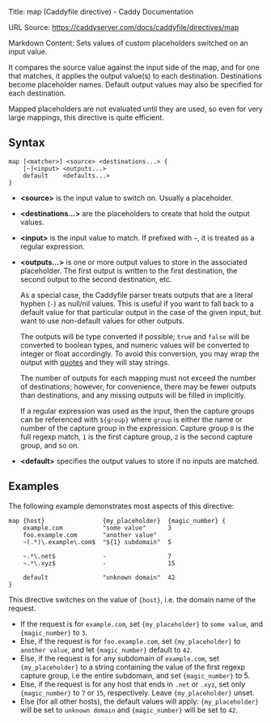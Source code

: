 Title: map (Caddyfile directive) - Caddy Documentation

URL Source: https://caddyserver.com/docs/caddyfile/directives/map

Markdown Content:
Sets values of custom placeholders switched on an input value.

It compares the source value against the input side of the map, and for one that matches, it applies the output value(s) to each destination. Destinations become placeholder names. Default output values may also be specified for each destination.

Mapped placeholders are not evaluated until they are used, so even for very large mappings, this directive is quite efficient.

Syntax
------

```
map [<matcher>] <source> <destinations...> {
	[~]<input> <outputs...>
	default    <defaults...>
}
```

*   **<source\>** is the input value to switch on. Usually a placeholder.
    
*   **<destinations...\>** are the placeholders to create that hold the output values.
    
*   **<input\>** is the input value to match. If prefixed with `~`, it is treated as a regular expression.
    
*   **<outputs...\>** is one or more output values to store in the associated placeholder. The first output is written to the first destination, the second output to the second destination, etc.
    
    As a special case, the Caddyfile parser treats outputs that are a literal hyphen (`-`) as null/nil values. This is useful if you want to fall back to a default value for that particular output in the case of the given input, but want to use non-default values for other outputs.
    
    The outputs will be type converted if possible; `true` and `false` will be converted to boolean types, and numeric values will be converted to integer or float accordingly. To avoid this conversion, you may wrap the output with [quotes](https://caddyserver.com/docs/caddyfile/concepts#tokens-and-quotes) and they will stay strings.
    
    The number of outputs for each mapping must not exceed the number of destinations; however, for convenience, there may be fewer outputs than destinations, and any missing outputs will be filled in implicitly.
    
    If a regular expression was used as the input, then the capture groups can be referenced with `${group}` where `group` is either the name or number of the capture group in the expression. Capture group `0` is the full regexp match, `1` is the first capture group, `2` is the second capture group, and so on.
    
*   **<default\>** specifies the output values to store if no inputs are matched.
    

Examples
--------

The following example demonstrates most aspects of this directive:

```
map {host}                {my_placeholder}  {magic_number} {
	example.com           "some value"      3
	foo.example.com       "another value"
	~(.*)\.example\.com$  "${1} subdomain"  5

	~.*\.net$             -                 7
	~.*\.xyz$             -                 15

	default               "unknown domain"  42
}
```

This directive switches on the value of `{host}`, i.e. the domain name of the request.

*   If the request is for `example.com`, set `{my_placeholder}` to `some value`, and `{magic_number}` to `3`.
*   Else, if the request is for `foo.example.com`, set `{my_placeholder}` to `another value`, and let `{magic_number}` default to `42`.
*   Else, if the request is for any subdomain of `example.com`, set `{my_placeholder}` to a string containing the value of the first regexp capture group, i.e the entire subdomain, and set `{magic_number}` to 5.
*   Else, if the request is for any host that ends in `.net` or `.xyz`, set only `{magic_number}` to `7` or `15`, respectively. Leave `{my_placeholder}` unset.
*   Else (for all other hosts), the default values will apply: `{my_placeholder}` will be set to `unknown domain` and `{magic_number}` will be set to `42`.
